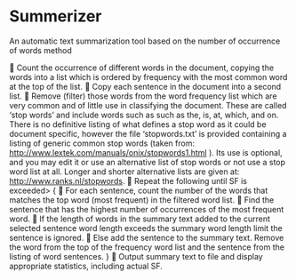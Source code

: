 # Summerizer

An automatic text summarization tool based on the number of occurrence of words
method

 Count the occurrence of different words in the document, copying the words into a list
which is ordered by frequency with the most common word at the top of the list.
 Copy each sentence in the document into a second list.
 Remove (filter) those words from the word frequency list which are very common and
of little use in classifying the document. These are called ‘stop words’ and include
words such as such as the, is, at, which, and on. There is no definitive listing of what
defines a stop word as it could be document specific, however the file ‘stopwords.txt’
is provided containing a listing of generic common stop words (taken from: 
http://www.lextek.com/manuals/onix/stopwords1.html ). Its use is optional, and you
may edit it or use an alternative list of stop words or not use a stop word list at all.
Longer and shorter alternative lists are given at: http://www.ranks.nl/stopwords.
 Repeat the following until SF is exceeded>
{
 For each sentence, count the number of the words that matches the top word
(most frequent) in the filtered word list.
 Find the sentence that has the highest number of occurrences of the most
frequent word.
 If the length of words in the summary text added to the current selected
sentence word length exceeds the summary word length limit the sentence is
ignored.
 Else add the sentence to the summary text. Remove the word from the top of
the frequency word list and the sentence from the listing of word sentences.
}
 Output summary text to file and display appropriate statistics, including actual SF.
